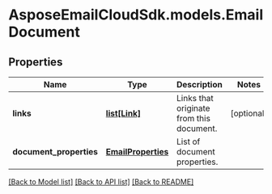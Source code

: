# AsposeEmailCloudSdk.models.EmailDocument

## Properties
Name | Type | Description | Notes
------------ | ------------- | ------------- | -------------
**links** | [**list[Link]**](Link.md) | Links that originate from this document. | [optional] 
**document_properties** | [**EmailProperties**](EmailProperties.md) | List of document properties. | 



[[Back to Model list]](README.md#documentation-for-models) [[Back to API list]](README.md#documentation-for-api-endpoints) [[Back to README]](README.md)


